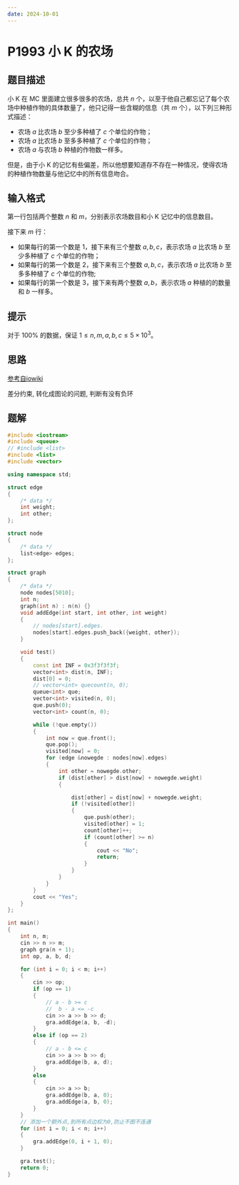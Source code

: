 ```yaml
---
date: 2024-10-01
---
```


# P1993 小 K 的农场

## 题目描述

小 K 在 MC 里面建立很多很多的农场，总共 $n$ 个，以至于他自己都忘记了每个农场中种植作物的具体数量了，他只记得一些含糊的信息（共 $m$ 个），以下列三种形式描述：  
- 农场 $a$ 比农场 $b$ 至少多种植了 $c$ 个单位的作物；
- 农场 $a$ 比农场 $b$ 至多多种植了 $c$ 个单位的作物；
- 农场 $a$ 与农场 $b$ 种植的作物数一样多。  

但是，由于小 K 的记忆有些偏差，所以他想要知道存不存在一种情况，使得农场的种植作物数量与他记忆中的所有信息吻合。

## 输入格式

第一行包括两个整数 $n$ 和 $m$，分别表示农场数目和小 K 记忆中的信息数目。  

接下来 $m$ 行：  
- 如果每行的第一个数是 $1$，接下来有三个整数 $a,b,c$，表示农场 $a$ 比农场 $b$ 至少多种植了 $c$ 个单位的作物；  
- 如果每行的第一个数是 $2$，接下来有三个整数 $a,b,c$，表示农场 $a$ 比农场 $b$ 至多多种植了 $c$ 个单位的作物;  
- 如果每行的第一个数是 $3$，接下来有两个整数 $a,b$，表示农场 $a$ 种植的的数量和 $b$ 一样多。


## 提示

对于 $100\%$ 的数据，保证 $1 \le n,m,a,b,c \le 5 \times 10^3$。

## 思路

[参考自iowiki](https://oi-wiki.org/graph/diff-constraints/)

差分约束, 转化成图论的问题, 判断有没有负环

## 题解

```c++
#include <iostream>
#include <queue>
// #include <list>
#include <list>
#include <vector>

using namespace std;

struct edge
{
    /* data */
    int weight;
    int other;
};

struct node
{
    /* data */
    list<edge> edges;
};

struct graph
{
    /* data */
    node nodes[5010];
    int n;
    graph(int n) : n(n) {}
    void addEdge(int start, int other, int weight)
    {
        // nodes[start].edges.
        nodes[start].edges.push_back({weight, other});
    }

    void test()
    {
        const int INF = 0x3f3f3f3f;
        vector<int> dist(n, INF);
        dist[0] = 0;
        // vector<int> quecount(n, 0);
        queue<int> que;
        vector<int> visited(n, 0);
        que.push(0);
        vector<int> count(n, 0);

        while (!que.empty())
        {
            int now = que.front();
            que.pop();
            visited[now] = 0;
            for (edge &nowegde : nodes[now].edges)
            {
                int other = nowegde.other;
                if (dist[other] > dist[now] + nowegde.weight)
                {

                    dist[other] = dist[now] + nowegde.weight;
                    if (!visited[other])
                    {
                        que.push(other);
                        visited[other] = 1;
                        count[other]++;
                        if (count[other] >= n)
                        {
                            cout << "No";
                            return;
                        }
                    }
                }
            }
        }
        cout << "Yes";
    }
};

int main()
{
    int n, m;
    cin >> n >> m;
    graph gra(n + 1);
    int op, a, b, d;

    for (int i = 0; i < m; i++)
    {
        cin >> op;
        if (op == 1)
        {
            // a - b >= c
            //  b - a <= -c
            cin >> a >> b >> d;
            gra.addEdge(a, b, -d);
        }
        else if (op == 2)
        {
            // a - b <= c
            cin >> a >> b >> d;
            gra.addEdge(b, a, d);
        }
        else
        {
            cin >> a >> b;
            gra.addEdge(b, a, 0);
            gra.addEdge(a, b, 0);
        }
    }
    // 添加一个额外点,到所有点边权为0,防止不图不连通
    for (int i = 0; i < n; i++)
    {
        gra.addEdge(0, i + 1, 0);
    }

    gra.test();
    return 0;
}

```
